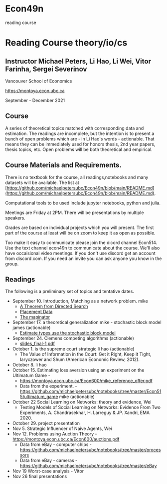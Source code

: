# Econ49n
reading course
# Reading Course theory/io/cs
## Instructor Michael Peters, Li Hao, Li Wei, Vitor Farinha, Sergei Severinov
Vancouver School of Economics

https://montoya.econ.ubc.ca

September - December 2021

## Course 

A series of theoretical topics matched with corresponding data and estimation.  The readings are incomplete, but the intention is to present a bunch of open problems which are - in Li Hao's words - actionable.  That means they can be immediately used for honors thesis, 2nd year papers, thesis topics, etc.  Open problems will be both theoretical and empirical.
## Course Materials and Requirements.

There is no textbook for the course, all readings,notebooks and many datasets will be available.  The list at [https://github.com/michaelpetersubc/Econ49n/blob/main/README.md](https://github.com/michaelpetersubc/Econ49n/blob/main/README.md).

Computational tools to be used include jupyter notebooks, python and julia.

Meetings are Friday at 2PM.  There will be presentations by multiple speakers.

Grades are based on individual projects which you will present.  The first part of the course at least will be on zoom to keep it as open as possible.

Too make it easy to communicate please join the dicord channel Econ514.  Use the text channel econ49n to communicate about the course.  We'll also have occaisional video meetings.   If you don't use discord get an account from discord.com.  If you need an invite you can ask anyone you know in the group.  


## Readings
The following is a preliminary set of topics and tentative dates. 

* September 10. Introduction, Matching as a network problem. mike
  * [A Theorem from Directed Search](https://montoya.econ.ubc.ca/papers/markets/notes.pdf)
  * [Placement Data](https://support.econjobmarket.org/api/mapinator)
  * [The mapinator](https://sage.microeconomics.ca)
* September 17. a theoretical generalization mike  - stochastic block model james (actionable) 
  * [Estimate types use the stochastic block model](https://github.com/jbrightuniverse/EJM-Project/blob/main/assignment.pdf)
* September 24. Clemens competing algorithms (actionable) 
  * [slides_final-1.pdf](clemens/slides_final-1.pdf)
* October 1. is the supreme court strategic li hao (actionable)
  * The Value of Information in the Court: Get it Right, Keep it Tight, Iaryczower and Shum (American Economic Review, 2012).
* October 8. li hao
* October 15. Estimating loss aversion using an experiment on the Ultimatum Game - 
  * https://montoya.econ.ubc.ca/Econ600/mike_reference_offer.pdf
  * Data from the experiment. - https://github.com/michaelpetersubc/notebooks/tree/master/Econ515/ultimatum_game mike (actionable)
* October 22 Social Learning on Networks: theory and evidence,  Wei
  * Testing Models of Social Learning on Networks: Evidence From Two Experiments, A. Chandrasekhar, H. Larreguy & JP. Xandri, EMA 2020.
* October 29. project presentation
* Nov 5. Strategic Influencer of Naive Agents, Wei
* Nov 12. Problems using Auction Theory - https://montoya.econ.ubc.ca/Econ600/auctions.pdf
  * Data from eBay - computer chips - https://github.com/michaelpetersubc/notebooks/tree/master/processors
  * Data from eBay - cameras - https://github.com/michaelpetersubc/notebooks/tree/master/eBay
* Nov 19 Worst-case analysis - Vitor
* Nov 26 final presentations
